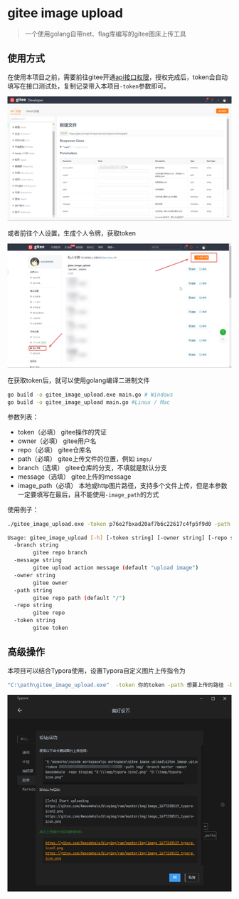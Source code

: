 # gitee image upload

> 一个使用golang自带net、flag库编写的gitee图床上传工具

## 使用方式

在使用本项目之前，需要前往gitee开通[api接口权限](https://gitee.com/api/v5/swagger#/postV5ReposOwnerRepoContentsPath)，授权完成后，token会自动填写在接口测试处，复制记录带入本项目`-token`参数即可。

![gitee](imgs/gitee.png)

或者前往个人设置，生成个人令牌，获取token

![gitee](imgs/gitee2.png)

在获取token后，就可以使用golang编译二进制文件

```bash
go build -o gitee_image_upload.exe main.go # Windows
go build -o gitee_image_upload main.go #Linux / Mac
```

参数列表：
- token（必填） gitee操作的凭证
- owner（必填） gitee用户名
- repo（必填） gitee仓库名
- path（必填） gitee上传文件的位置，例如 `imgs/`
- branch（选填） gitee仓库的分支，不填就是默认分支
- message（选填） gitee上传的message
- image_path（必填） 本地或http图片路径，支持多个文件上传，但是本参数一定要填写在最后，且不能使用`-image_path`的方式

使用例子：

```bash
./gitee_image_upload.exe -token p76e2fbxad20af7b6c22617c4fp5f9d0 -path img/ -branch master -owner Awoodwhale -repo blogimg "D:/Temp/typora-icon2.png" "D:/Temp/typora-icon.png" 
```

```bash
Usage: gitee_image_upload [-h] [-token string] [-owner string] [-repo string] [-path string] [-branch string] [-message string] {image_path}
  -branch string
        gitee repo branch
  -message string
        gitee upload action message (default "upload image")
  -owner string
        gitee owner
  -path string
        gitee repo path (default "/")
  -repo string
        gitee repo
  -token string
        gitee token
```

## 高级操作

本项目可以结合Typora使用，设置Typora自定义图片上传指令为

```bash
"C:\path\gitee_image_upload.exe"  -token 你的token -path 想要上传的路径 -branch master -owner 你的gitee用户名 -repo 你的gitee仓库 
```

![typora](imgs/typora.png)
